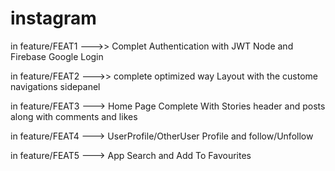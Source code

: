 # instagram

in feature/FEAT1   --->> Complet Authentication with JWT Node and Firebase Google Login

in feature/FEAT2   --->> complete optimized way Layout with the custome navigations sidepanel

in feature/FEAT3 ---> Home Page Complete With Stories header and posts along with comments and likes 

in feature/FEAT4  ---> UserProfile/OtherUser Profile and follow/Unfollow

in feature/FEAT5  ---> App Search and Add To Favourites


